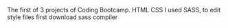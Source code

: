 The first of 3 projects of Coding Bootcamp. HTML CSS
I used SASS,
to edit style files first download sass compiler
